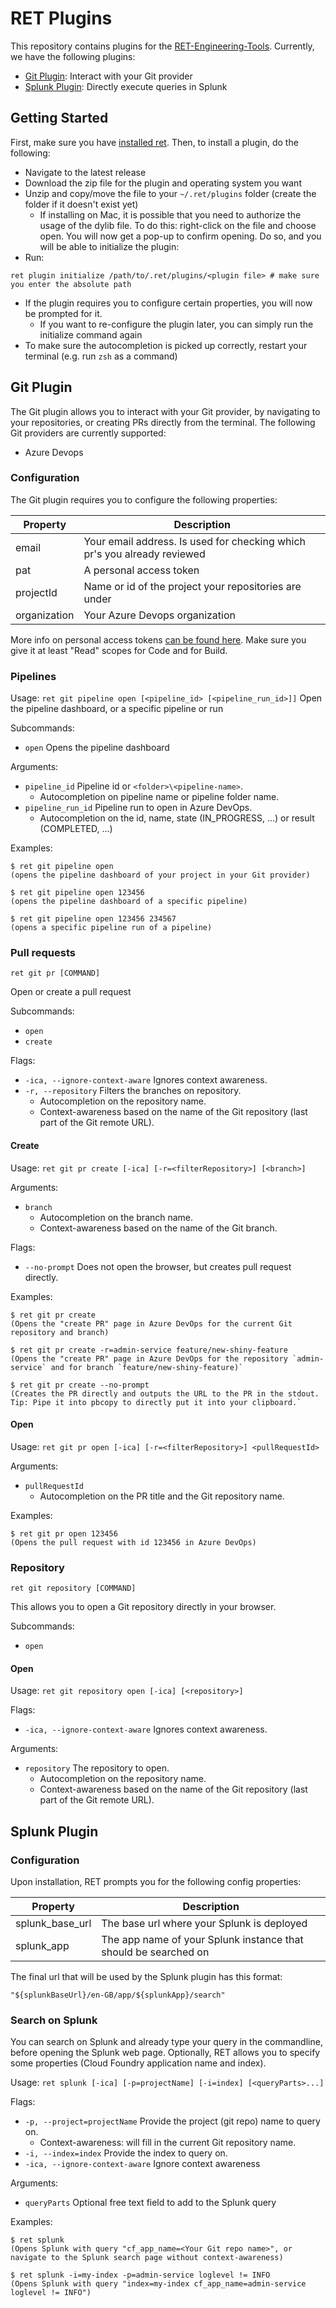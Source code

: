 # RET Plugins

This repository contains plugins for the [RET-Engineering-Tools](https://github.com/rabobank/ret-engineering-tools). Currently, we have the following plugins:

* [Git Plugin](#git-plugin): Interact with your Git provider
* [Splunk Plugin](#splunk-plugin): Directly execute queries in Splunk

## Getting Started

First, make sure you have [installed ret](https://github.com/rabobank/ret-engineering-tools#getting-started).
Then, to install a plugin, do the following:

* Navigate to the latest release
* Download the zip file for the plugin and operating system you want
* Unzip and copy/move the file to your `~/.ret/plugins` folder (create the folder if it doesn't exist yet)
  * If installing on Mac, it is possible that you need to authorize the usage of the dylib file. To do this: right-click on the file and choose open. You will now get a pop-up to confirm opening.
Do so, and you will be able to initialize the plugin:
* Run:

```shell
ret plugin initialize /path/to/.ret/plugins/<plugin file> # make sure you enter the absolute path
```

* If the plugin requires you to configure certain properties, you will now be prompted for it.
  * If you want to re-configure the plugin later, you can simply run the initialize command again
* To make sure the autocompletion is picked up correctly, restart your terminal (e.g. run `zsh` as a command)

## Git Plugin

The Git plugin allows you to interact with your Git provider, by navigating to your repositories,
or creating PRs directly from the terminal. The following Git providers are currently supported:

* Azure Devops

### Configuration

The Git plugin requires you to configure the following properties:

| Property     | Description                                                              |
|--------------|--------------------------------------------------------------------------|
| email        | Your email address. Is used for checking which pr's you already reviewed |
| pat          | A personal access token                                                  |
| projectId    | Name or id of the project your repositories are under                    |
| organization | Your Azure Devops organization                                           |

More info on personal access tokens [can be found here](https://learn.microsoft.com/en-us/azure/devops/organizations/accounts/use-personal-access-tokens-to-authenticate).
Make sure you give it at least "Read" scopes for Code and for Build.

### Pipelines
Usage: `ret git pipeline open [<pipeline_id> [<pipeline_run_id>]]`
Open the pipeline dashboard, or a specific pipeline or run

Subcommands:
- `open` Opens the pipeline dashboard

Arguments:
- `pipeline_id` Pipeline id or `<folder>\<pipeline-name>`.
    - Autocompletion on pipeline name or pipeline folder name.
- `pipeline_run_id` Pipeline run to open in Azure DevOps.
    - Autocompletion on the id, name, state (IN_PROGRESS, ...) or result (COMPLETED, ...)

Examples:
```
$ ret git pipeline open
(opens the pipeline dashboard of your project in your Git provider)

$ ret git pipeline open 123456
(opens the pipeline dashboard of a specific pipeline)

$ ret git pipeline open 123456 234567
(opens a specific pipeline run of a pipeline)
```

### Pull requests
`ret git pr [COMMAND]`

Open or create a pull request

Subcommands:
- `open`
- `create`

Flags:
- `-ica, --ignore-context-aware` Ignores context awareness.
- `-r, --repository` Filters the branches on repository.
    - Autocompletion on the repository name.
    - Context-awareness based on the name of the Git repository (last part of the Git remote URL).

#### Create
Usage: `ret git pr create [-ica] [-r=<filterRepository>] [<branch>]`

Arguments:
- `branch`
    - Autocompletion on the branch name.
    - Context-awareness based on the name of the Git branch.

Flags:
- `--no-prompt` Does not open the browser, but creates pull request directly.

Examples:
```
$ ret git pr create
(Opens the "create PR" page in Azure DevOps for the current Git repository and branch)

$ ret git pr create -r=admin-service feature/new-shiny-feature
(Opens the "create PR" page in Azure DevOps for the repository `admin-service` and for branch `feature/new-shiny-feature)`

$ ret git pr create --no-prompt
(Creates the PR directly and outputs the URL to the PR in the stdout. Tip: Pipe it into pbcopy to directly put it into your clipboard.`
```

#### Open
Usage: `ret git pr open [-ica] [-r=<filterRepository>] <pullRequestId>`

Arguments:
- `pullRequestId`
    - Autocompletion on the PR title and the Git repository name.

Examples:
```
$ ret git pr open 123456
(Opens the pull request with id 123456 in Azure DevOps)
```

### Repository
`ret git repository [COMMAND]`

This allows you to open a Git repository directly in your browser.

Subcommands:
- `open`

#### Open
Usage: `ret git repository open [-ica] [<repository>]`

Flags:
- `-ica, --ignore-context-aware` Ignores context awareness.

Arguments:
- `repository` The repository to open.
    - Autocompletion on the repository name.
    - Context-awareness based on the name of the Git repository (last part of the Git remote URL).

## Splunk Plugin

### Configuration

Upon installation, RET prompts you for the following config properties:

| Property        | Description                                                     |
|-----------------|-----------------------------------------------------------------|
| splunk_base_url | The base url where your Splunk is deployed                      |
| splunk_app      | The app name of your Splunk instance that should be searched on |

The final url that will be used by the Splunk plugin has this format:
```
"${splunkBaseUrl}/en-GB/app/${splunkApp}/search"
```

### Search on Splunk
You can search on Splunk and already type your query in the commandline, before opening the Splunk web page. Optionally,
RET allows you to specify some properties (Cloud Foundry application name and index).

Usage: `ret splunk [-ica] [-p=projectName] [-i=index] [<queryParts>...]`

Flags:
- `-p, --project=projectName` Provide the project (git repo) name to query on.
    - Context-awareness: will fill in the current Git repository name.
- `-i, --index=index` Provide the index to query on.
- `-ica, --ignore-context-aware` Ignore context awareness

Arguments:
- `queryParts` Optional free text field to add to the Splunk query

Examples:
```
$ ret splunk
(Opens Splunk with query "cf_app_name=<Your Git repo name>", or navigate to the Splunk search page without context-awareness)

$ ret splunk -i=my-index -p=admin-service loglevel != INFO
(Opens Splunk with query "index=my-index cf_app_name=admin-service loglevel != INFO")
```

